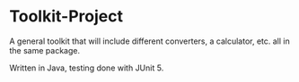 # Toolkit-Project
A general toolkit that will include different converters, a calculator, etc. all in the same package.

Written in Java, testing done with JUnit 5.
